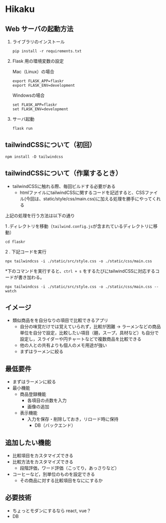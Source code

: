 

# Hikaku


## Web サーバの起動方法

1.  ライブラリのインストール

    `pip install -r requirements.txt`

2.  Flask 用の環境変数の設定

    Mac（Linux）の場合
    
    ```
    export FLASK_APP=flaskr
    export FLASK_ENV=development
    ```

    Windowsの場合
   
    ```
    set FLASK_APP=flaskr
    set FLASK_ENV=development
    ```

3.  サーバ起動

    `flask run`

## tailwindCSSについて（初回）

```
npm install -D tailwindcss
```    

## tailwindCSSについて（作業するとき）

-   tailwindCSSに触れる際、毎回ビルドする必要がある
    -   htmlファイルにtailwindCSSに関するコードを記述すると、CSSファイル(今回は、static/style/css/main.css)に加える処理を勝手にやってくれる

上記の処理を行う方法は以下の通り

1 .ディレクトリを移動（`tailwind.config.js`が含まれているディレクトリに移動）

```cd flaskr```

2 . 下記コードを実行

```
npx tailwindcss -i ./static/src/style.css -o ./static/css/main.css
```

*下のコマンドを実行すると、`ctrl + s` をするたびにtailwindCSSに対応するコードが書き加わる。

```
npx tailwindcss -i ./static/src/style.css -o ./static/css/main.css --watch
```

## イメージ

-   類似商品をを自分なりの項目で比較できるアプリ
    -   自分の味覚だけでは覚えていられず，比較が困難
        -> ラーメンなどの商品単位を自分で設定，比較したい項目（麺，スープ，具材など）も自分で設定し，スライダーや円チャートなどで複数商品を比較できる
    -   他の人との共有よりも個人のメモ用途が強い
    -   まずはラーメンに絞る


## 最低要件

-   まずはラーメンに絞る
-   最小機能
    -   商品登録機能
        -   各項目の点数を入力
        -   画像の追加
    -   表示機能
        -   入力を保存・削除しておき，リロード時に保持
            -   DB（バックエンド）


## 追加したい機能

-   比較項目をカスタマイズできる
-   比較方法をカスタマイズできる
    -   段階評価，ワード評価（こってり，あっさりなど）
-   コーヒーなど，別単位のものを設定できる
    -   その商品に対する比較項目をなににするか


## 必要技術

-   ちょっとモダンにするなら react, vue？
-   DB

